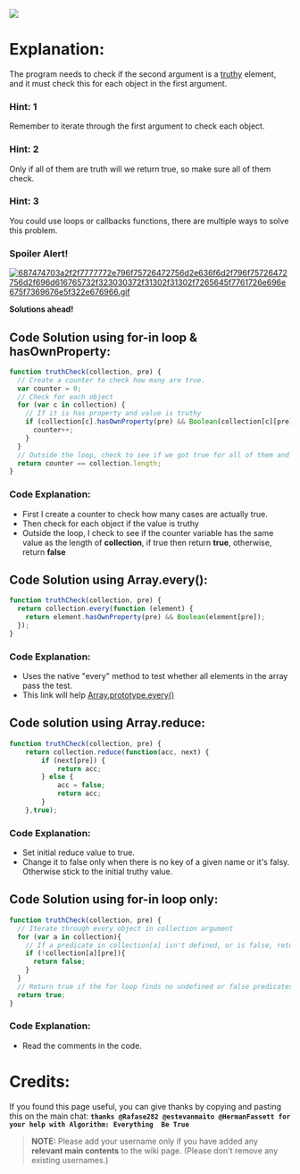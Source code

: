 ![](http://i.imgur.com/oKEJJJI.jpg)

# Explanation:
The program needs to check if the second argument is a [truthy](js-truthy) element, and it must check this for each object in the first argument.

### Hint: 1
Remember to iterate through the first argument to check each object.

### Hint: 2
Only if all of them are truth will we return true, so make sure all of them check.

### Hint: 3
You could use loops or callbacks functions, there are multiple ways to solve this problem.

### Spoiler Alert!
[![687474703a2f2f7777772e796f75726472756d2e636f6d2f796f75726472756d2f696d616765732f323030372f31302f31302f7265645f7761726e696e675f7369676e5f322e676966.gif](https://files.gitter.im/FreeCodeCamp/Wiki/nlOm/thumb/687474703a2f2f7777772e796f75726472756d2e636f6d2f796f75726472756d2f696d616765732f323030372f31302f31302f7265645f7761726e696e675f7369676e5f322e676966.gif)](https://files.gitter.im/FreeCodeCamp/Wiki/nlOm/687474703a2f2f7777772e796f75726472756d2e636f6d2f796f75726472756d2f696d616765732f323030372f31302f31302f7265645f7761726e696e675f7369676e5f322e676966.gif)

**Solutions ahead!**

## Code Solution using for-in loop & hasOwnProperty:

```js
function truthCheck(collection, pre) {
  // Create a counter to check how many are true.
  var counter = 0;
  // Check for each object
  for (var c in collection) {
    // If it is has property and value is truthy
    if (collection[c].hasOwnProperty(pre) && Boolean(collection[c][pre])) {
      counter++;
    }
  }
  // Outside the loop, check to see if we got true for all of them and return true or false
  return counter == collection.length;
}
```

### Code Explanation:
- First I create a counter to check how many cases are actually true.
- Then check for each object if the value is truthy
- Outside the loop, I check to see if the counter variable has the same value as the length of **collection**, if true then return **true**, otherwise, return **false**

##  Code Solution using Array.every():
```js
function truthCheck(collection, pre) {
  return collection.every(function (element) {
    return element.hasOwnProperty(pre) && Boolean(element[pre]);
  });
}
```

### Code Explanation:
- Uses the native "every" method to test whether all elements in the array pass the test.
- This link will help [Array.prototype.every()](https://developer.mozilla.org/en-US/docs/Web/JavaScript/Reference/Global_Objects/Array/every)

## Code solution using Array.reduce:
```js
function truthCheck(collection, pre) {
    return collection.reduce(function(acc, next) {
        if (next[pre]) {
            return acc;
        } else {
            acc = false;
            return acc;
        }
    },true);
```

### Code Explanation:
- Set initial reduce value to true.
- Change it to false only when there is no key of a given name or it's falsy. Otherwise stick to the initial truthy value. 

## Code Solution using for-in loop only:

```js
function truthCheck(collection, pre) {
  // Iterate through every object in collection argument
  for (var a in collection){
    // If a predicate in collection[a] isn't defined, or is false, return false
    if (!collection[a][pre]){
      return false;
    }
  }
  // Return true if the for loop finds no undefined or false predicates.
  return true;
}
```

### Code Explanation:
- Read the comments in the code.

# Credits:
If you found this page useful, you can give thanks by copying and pasting this on the main chat:  **`thanks @Rafase282 @estevanmaito @HermanFassett for your help with Algorithm: Everything  Be True`**

> **NOTE:** Please add your username only if you have added any **relevant main contents** to the wiki page. (Please don't remove any existing usernames.)
